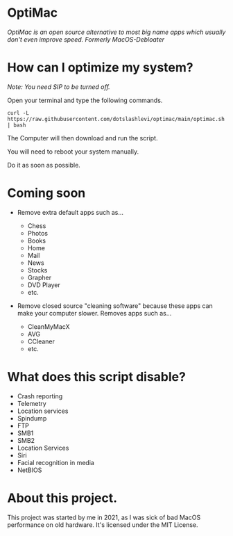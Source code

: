 # OptiMac
*OptiMac is an open source alternative to most big name apps which usually don't even improve speed. Formerly MacOS-Debloater*


# How can I optimize my system?
*Note: You need SIP to be turned off.*

Open your terminal and type the following commands.

```
curl -L https://raw.githubusercontent.com/dotslashlevi/optimac/main/optimac.sh | bash
```
The Computer will then download and run the script.

You will need to reboot your system manually.

Do it as soon as possible.

# Coming soon
- Remove extra default apps such as...
  - Chess
  - Photos 
  - Books
  - Home
  - Mail
  - News
  - Stocks
  - Grapher
  - DVD Player
  - etc.

- Remove closed source "cleaning software" because these apps can make your computer slower. Removes apps such as...
  - CleanMyMacX
  - AVG
  - CCleaner
  - etc.
 
# What does this script disable?
- Crash reporting
- Telemetry
- Location services
- Spindump
- FTP
- SMB1
- SMB2
- Location Services
- Siri
- Facial recognition in media
- NetBIOS

# About this project.
This project was started by me in 2021, as I was sick of bad MacOS performance on old hardware. It's licensed under the MIT License.
